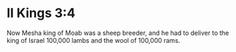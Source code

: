 # II Kings 3:4

Now Mesha king of Moab was a sheep breeder, and he had to deliver to the king of Israel 100,000 lambs and the wool of 100,000 rams.
